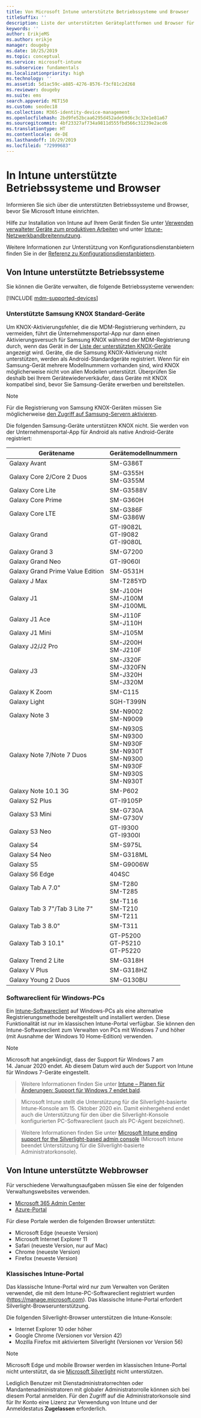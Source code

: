 ```yaml
---
title: Von Microsoft Intune unterstützte Betriebssysteme und Browser
titleSuffix: ''
description: Liste der unterstützten Geräteplattformen und Browser für die Intune-Geräteverwaltung
keywords: ''
author: ErikjeMS
ms.author: erikje
manager: dougeby
ms.date: 10/25/2019
ms.topic: conceptual
ms.service: microsoft-intune
ms.subservice: fundamentals
ms.localizationpriority: high
ms.technology: ''
ms.assetid: 5d1ac59c-a885-4276-8576-f3cf81c2d268
ms.reviewer: dougeby
ms.suite: ems
search.appverid: MET150
ms.custom: seodec18
ms.collection: M365-identity-device-management
ms.openlocfilehash: 2bd9fe52bcaa6295d452ade59d6c3c32e1e81a67
ms.sourcegitcommit: 4bf23327af734a9811d555fbd566c31239e2acd6
ms.translationtype: HT
ms.contentlocale: de-DE
ms.lasthandoff: 10/29/2019
ms.locfileid: "72999683"
---
```

# <a name="supported-operating-systems-and-browsers-in-intune"></a>In Intune unterstützte Betriebssysteme und Browser

Informieren Sie sich über die unterstützten Betriebssysteme und Browser, bevor Sie Microsoft Intune einrichten.

Hilfe zur Installation von Intune auf Ihrem Gerät finden Sie unter [Verwenden verwalteter Geräte zum produktiven Arbeiten](https://docs.microsoft.com/intune-user-help/company-portal-frequently-asked-questions) und unter [Intune-Netzwerkbandbreitennutzung](network-bandwidth-use.md).

Weitere Informationen zur Unterstützung von Konfigurationsdienstanbietern finden Sie in der [Referenz zu Konfigurationsdienstanbietern](https://docs.microsoft.com/windows/client-management/mdm/configuration-service-provider-reference).

## <a name="intune-supported-operating-systems"></a>Von Intune unterstützte Betriebssysteme

Sie können die Geräte verwalten, die folgende Betriebssysteme verwenden:

[!INCLUDE [mdm-supported-devices](../../intune-classic/includes/mdm-supported-devices.md)]

### <a name="supported-samsung-knox-standard-devices"></a>Unterstützte Samsung KNOX Standard-Geräte

Um KNOX-Aktivierungsfehler, die die MDM-Registrierung verhindern, zu vermeiden, führt die Unternehmensportal-App nur dann einen Aktivierungsversuch für Samsung KNOX während der MDM-Registrierung durch, wenn das Gerät in der [Liste der unterstützten KNOX-Geräte](https://www.samsungknox.com/knox-supported-devices/knox-workspace) angezeigt wird. Geräte, die die Samsung KNOX-Aktivierung nicht unterstützen, werden als Android-Standardgeräte registriert. Wenn für ein Samsung-Gerät mehrere Modellnummern vorhanden sind, wird KNOX möglicherweise nicht von allen Modellen unterstützt. Überprüfen Sie deshalb bei Ihrem Gerätewiederverkäufer, dass Geräte mit KNOX kompatibel sind, bevor Sie Samsung-Geräte erwerben und bereitstellen.

> [!NOTE]
> Für die Registrierung von Samsung KNOX-Geräten müssen Sie möglicherweise [den Zugriff auf Samsung-Servern aktivieren](https://support.samsungknox.com/hc/articles/115013833108-Our-corporate-devices-are-behind-a-firewall-How-do-I-enable-Knox-Workspace-devices-to-contact-Samsung-servers). 

Die folgenden Samsung-Geräte unterstützen KNOX nicht. Sie werden von der Unternehmensportal-App für Android als native Android-Geräte registriert:

| **Gerätename** | **Gerätemodellnummern** |
| --- | --- |
| Galaxy Avant | SM-G386T |
| Galaxy Core 2/Core 2 Duos | SM-G355H<br>SM-G355M |
| Galaxy Core Lite | SM-G3588V |
| Galaxy Core Prime | SM-G360H |
| Galaxy Core LTE | SM-G386F<br>SM-G386W |
| Galaxy Grand | GT-I9082L<br>GT-I9082<br>GT-I9080L |
| Galaxy Grand 3 | SM-G7200 |
| Galaxy Grand Neo | GT-I9060I |
| Galaxy Grand Prime Value Edition | SM-G531H |
| Galaxy J Max | SM-T285YD |
| Galaxy J1 | SM-J100H<br>SM-J100M<br>SM-J100ML |
| Galaxy J1 Ace | SM-J110F<br>SM-J110H |
| Galaxy J1 Mini | SM-J105M |
| Galaxy J2/J2 Pro | SM-J200H<br>SM-J210F |
| Galaxy J3 | SM-J320F<br>SM-J320FN<br>SM-J320H<br>SM-J320M |
| Galaxy K Zoom | SM-C115 |
| Galaxy Light | SGH-T399N |
| Galaxy Note 3 | SM-N9002<br>SM-N9009 |
| Galaxy Note 7/Note 7 Duos | SM-N930S<br>SM-N9300<br>SM-N930F<br>SM-N930T<br>SM-N9300<br>SM-N930F<br>SM-N930S<br>SM-N930T |
| Galaxy Note 10.1 3G | SM-P602 |
| Galaxy S2 Plus | GT-I9105P |
| Galaxy S3 Mini | SM-G730A<br>SM-G730V |
| Galaxy S3 Neo | GT-I9300<br>GT-I9300I |
| Galaxy S4 | SM-S975L |
| Galaxy S4 Neo | SM-G318ML |
| Galaxy S5 | SM-G9006W |
| Galaxy S6 Edge | 404SC |
| Galaxy Tab A 7.0&quot; | SM-T280<br>SM-T285 |
| Galaxy Tab 3 7&quot;/Tab 3 Lite 7&quot; | SM-T116<br>SM-T210<br>SM-T211 |
| Galaxy Tab 3 8.0&quot; | SM-T311 |
| Galaxy Tab 3 10.1&quot; | GT-P5200<br>GT-P5210<br>GT-P5220 |
| Galaxy Trend 2 Lite | SM-G318H |
| Galaxy V Plus | SM-G318HZ |
| Galaxy Young 2 Duos | SM-G130BU |


### <a name="windows-pc-software-client"></a>Softwareclient für Windows-PCs

Ein [Intune-Softwareclient](../manage-windows-pcs-with-microsoft-intune.md) auf Windows-PCs als eine alternative Registrierungsmethode bereitgestellt und installiert werden. Diese Funktionalität ist nur im klassischen Intune-Portal verfügbar. Sie können den Intune-Softwareclient zum Verwalten von PCs mit Windows 7 und höher (mit Ausnahme der Windows 10 Home-Edition) verwenden.

> [!Note]
> Microsoft hat angekündigt, dass der Support für Windows 7 am 14. Januar 2020 endet. Ab diesem Datum wird auch der Support von Intune für Windows 7-Geräte eingestellt.

> Weitere Informationen finden Sie unter [Intune – Planen für Änderungen: Support für Windows 7 endet bald](https://docs.microsoft.com/en-us/intune/fundamentals/whats-new#intune-plan-for-change-nearing-end-of-support-for-windows-7).

> Microsoft Intune stellt die Unterstützung für die Silverlight-basierte Intune-Konsole am 15. Oktober 2020 ein. Damit einhergehend endet auch die Unterstützung für den über die Silverlight-Konsole konfigurierten PC-Softwareclient (auch als PC-Agent bezeichnet).

> Weitere Informationen finden Sie unter [Microsoft Intune ending support for the Silverlight-based admin console](https://techcommunity.microsoft.com/t5/Intune-Customer-Success/Take-Action-Microsoft-Intune-ending-support-for-the-Silverlight/ba-p/916249) (Microsoft Intune beendet Unterstützung für die Silverlight-basierte Administratorkonsole).

<!--  ### Exchange ActiveSync management

You can manage [Exchange ActiveSync devices](../enrollment/device-enrollment.md#mobile-device-management-with-exchange-activesync-and-intune) from the Intune console. This option provides a limited set of management capabilities when compared to the other methods. See [Capabilities of built-in Mobile Device Management in Office 365](https://support.office.com/article/Capabilities-of-built-in-Mobile-Device-Management-for-Office-365-a1da44e5-7475-4992-be91-9ccec25905b0) for a list of supported devices.  -->

## <a name="intune-supported-web-browsers"></a>Von Intune unterstützte Webbrowser

Für verschiedene Verwaltungsaufgaben müssen Sie eine der folgenden Verwaltungswebsites verwenden.

- [Microsoft 365 Admin Center](http://go.microsoft.com/fwlink/p/?LinkId=698854)
- [Azure-Portal](https://portal.azure.com/)

Für diese Portale werden die folgenden Browser unterstützt:
- Microsoft Edge (neueste Version)
- Microsoft Internet Explorer 11
- Safari (neueste Version, nur auf Mac)
- Chrome (neueste Version)
- Firefox (neueste Version)




### <a name="intune-classic-portal"></a>Klassisches Intune-Portal

Das klassische Intune-Portal wird nur zum Verwalten von Geräten verwendet, die mit dem Intune-PC-Softwareclient registriert wurden (https://manage.microsoft.com). Das klassische Intune-Portal erfordert Silverlight-Browserunterstützung.

Die folgenden Silverlight-Browser unterstützen die Intune-Konsole:
- Internet Explorer 10 oder höher
- Google Chrome (Versionen vor Version 42)
- Mozilla Firefox mit aktiviertem Silverlight (Versionen vor Version 56)

> [!Note]
> Microsoft Edge und mobile Browser werden im klassischen Intune-Portal nicht unterstützt, da sie [Microsoft Silverlight](https://msdn.microsoft.com/library/cc838158(v=vs.95).aspx) nicht unterstützen.

Lediglich Benutzer mit Dienstadministratorrechten oder Mandantenadministratoren mit globaler Administratorrolle können sich bei diesem Portal anmelden. Für den Zugriff auf die Administratorkonsole sind für Ihr Konto eine Lizenz zur Verwendung von Intune und der Anmeldestatus **Zugelassen** erforderlich.
